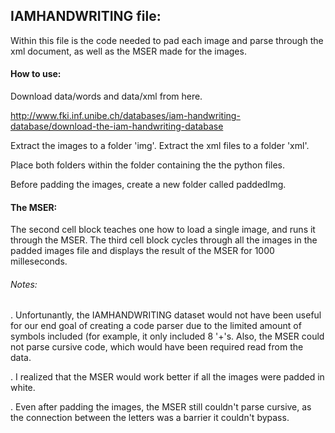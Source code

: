 
## IAMHANDWRITING file: 

Within this file is the code needed to pad each image and parse through the xml document, as well as the MSER made for the images.

#### How to use:

Download data/words and data/xml from here.

http://www.fki.inf.unibe.ch/databases/iam-handwriting-database/download-the-iam-handwriting-database


Extract the images to a folder 'img'.
Extract the xml files to a folder 'xml'.

Place both folders within the folder containing the the python files.

Before padding the images, create a new folder called paddedImg.

#### The MSER:
The second cell block teaches one how to load a single image, and runs it through the MSER. 
The third cell block cycles through all the images in the padded images file and displays the result of the MSER for 1000 milleseconds.

###### Notes:

. Unfortunantly, the IAMHANDWRITING dataset would not have been useful for our end goal of creating a code parser due to the limited amount of symbols included (for example, 
it only included 8 '+'s. Also, the MSER could not parse cursive code, which would have been required read from the data. 

. I realized that the MSER would work better if all the images were padded in white.

. Even after padding the images, the MSER still couldn't parse cursive, as the connection between the letters was a barrier it couldn't bypass.



